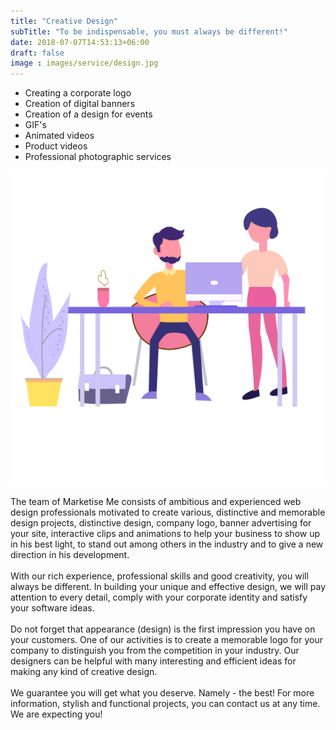 ```yaml
---
title: "Creative Design"
subTitle: "To be indispensable, you must always be different!"
date: 2018-07-07T14:53:13+06:00
draft: false
image : images/service/design.jpg
---
```

<div class='row mt-5'>
  <div class='col-12 col-lg-8'>
    <ul class='ul-service'>
      <li>Creating a corporate logo</li>
      <li>Creation of digital banners</li>
      <li>Creation of a design for events</li>
      <li>GIF's</li>
      <li>Animated videos</li>
      <li>Product videos</li>
      <li>Professional photographic services</li>
    </ul>
  </div>
  <div class='col-12 col-lg-4'>
      <img class="img-fluid" src="/images/service-pages/design.png" />
  </div>
</div>
<div class='justify-me'>
<p>
The team of Marketise Me consists of ambitious and experienced web design professionals motivated to create various, distinctive and memorable design projects, distinctive design, company logo, banner advertising for your site, interactive clips and animations to help your business to show up in his best light, to stand out among others in the industry and to give a new direction in his development.
<br/><br/>
With our rich experience, professional skills and good creativity, you will always be different. In building your unique and effective design, we will pay attention to every detail, comply with your corporate identity and satisfy your software ideas.
<br/><br/>
Do not forget that appearance (design) is the first impression you have on your customers. One of our activities is to create a memorable logo for your company to distinguish you from the competition in your industry. Our designers can be helpful with many interesting and efficient ideas for making any kind of creative design.
<br/><br/>
We guarantee you will get what you deserve. Namely - the best! For more information, stylish and functional projects, you can contact us at any time. We are expecting you!
</p>
</div>